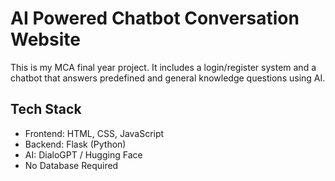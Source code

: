 # AI Powered Chatbot Conversation Website
This is my MCA final year project. It includes a login/register system and a chatbot that answers predefined and general knowledge questions using AI.

## Tech Stack
- Frontend: HTML, CSS, JavaScript
- Backend: Flask (Python)
- AI: DialoGPT / Hugging Face
- No Database Required
